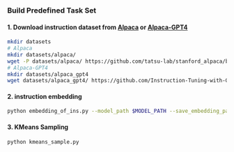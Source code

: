 ### Build Predefined Task Set
#### 1. Download instruction dataset from [Alpaca](https://github.com/tatsu-lab/stanford_alpaca/blob/main/alpaca_data.json) or [Alpaca-GPT4](https://github.com/Instruction-Tuning-with-GPT-4/GPT-4-LLM/blob/main/data/alpaca_gpt4_data.json)
```bash
mkdir datasets
# Alpaca
mkdir datasets/alpaca/
wget -P datasets/alpaca/ https://github.com/tatsu-lab/stanford_alpaca/blob/main/alpaca_data.json 
# Alpaca-GPT4
mkdir datasets/alpaca_gpt4
wget datasets/alpaca_gpt4/ https://github.com/Instruction-Tuning-with-GPT-4/GPT-4-LLM/blob/main/data/alpaca_gpt4_data.json  
```
#### 2. instruction embedding
```bash
python embedding_of_ins.py --model_path $MODEL_PATH --save_embedding_path $SAVE_EMBEDDING_PATH
```
#### 3. KMeans Sampling
```bash
python kmeans_sample.py
```